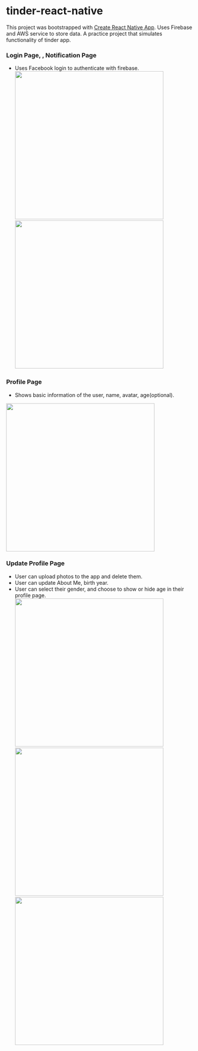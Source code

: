 # tinder-react-native
This project was bootstrapped with [Create React Native App](https://github.com/react-community/create-react-native-app).
Uses Firebase and AWS service to store data.
A practice project that simulates functionality of tinder app.

### Login Page, , Notification Page
* Uses Facebook login to authenticate with firebase.
<img src="app/img/IMG_1757.PNG" height="400">   <img src="app/img/IMG_1758.PNG" height="400">

### Profile Page
* Shows basic information of the user, name, avatar, age(optional).
<img src="app/img/IMG_1751.PNG" height="400">

### Update Profile Page
* User can upload photos to the app and delete them.
* User can update About Me, birth year.
* User can select their gender, and choose to show or hide age in their profile page.
<img src="app/img/IMG_1752.PNG" height="400">   <img src="app/img/IMG_1753.PNG" height="400">   <img src="app/img/IMG_1754.PNG" height="400">

